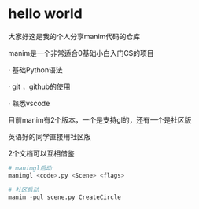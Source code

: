 # hello world

大家好这是我的个人分享manim代码的仓库

manim是一个非常适合0基础小白入门CS的项目

· 基础Python语法

· git ，github的使用

· 熟悉vscode

目前manim有2个版本，一个是支持gl的，还有一个是社区版

英语好的同学直接用社区版

2个文档可以互相借鉴

```python
# manimgl启动
manimgl <code>.py <Scene> <flags>

# 社区启动
manim -pql scene.py CreateCircle
```
